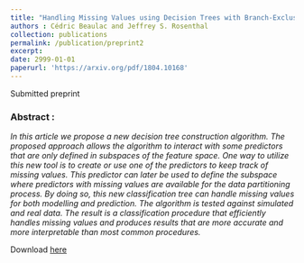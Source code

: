 ```yaml
---
title: "Handling Missing Values using Decision Trees with Branch-Exclusive Splits"
authors : Cédric Beaulac and Jeffrey S. Rosenthal
collection: publications
permalink: /publication/preprint2
excerpt: 
date: 2999-01-01
paperurl: 'https://arxiv.org/pdf/1804.10168'
---
```

Submitted preprint

### Abstract :

*In this article we propose a new decision tree construction algorithm. The proposed approach allows the algorithm to interact with some predictors that are only defined in subspaces of the feature space. One way to utilize this new tool is to create or use one of the predictors to keep track of missing values. This predictor can later be used to define the subspace where predictors with missing values are available for the data partitioning process. By doing so, this new classification tree can handle missing values for both modelling and prediction. The algorithm is tested against simulated and real data. The result is a classification procedure that efficiently handles missing values and produces results that are more accurate and more interpretable than most common procedures.*

Download [here](https://arxiv.org/pdf/1802.03418)

